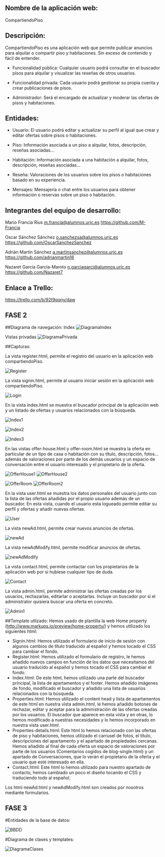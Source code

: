 ## Nombre de la aplicación web:
CompartiendoPiso
	
## Descripción: 
CompartiendoPiso es una aplicación web que permite publicar anuncios para alquilar o compartir piso y habitaciones. Sin exceso de contenido y fácil de entender.
	
- Funcionalidad pública: Cualquier usuario podrá consultar en el buscador pisos para alquilar y visualizar las reseñas de otros usuarios.
	
- Funcionalidad privada: Cada usuario podrá gestionar su propia cuenta y crear publicaciones de pisos.

- Administrador: Será el encargado de actualizar y moderar las ofertas de pisos y habitaciones.

## Entidades:
- Usuario: El usuario podrá editar y actualizar su perfil al igual que crear y editar ofertas sobre pisos o habitaciones.
		
- Piso: Información asociada a un piso a alquilar, fotos, descripción, reseñas asociadas...

- Habitación: Información asociada a una habitación a alquilar, fotos, descripción, reseñas asociadas...

- Reseña: Valoraciones de los usuarios sobre los pisos o habitaciones basado en su experiencia.
    
- Mensajes: Mensajería o chat entre los usuarios para obtener información o reservas sobre un piso o habitación.


## Integrantes del equipo de desarrollo:	
Mario Francia Rius
m.francia@alumnos.urjc.es https://github.com/M-Francia

Oscar Sánchez Sánchez
o.sanchezsa@alumnos.urjc.es https://github.com/OscarSanchezSanchez

Adrián Martín Sánchez
a.martinsanchez@alumnos.urjc.es https://github.com/adrianmartin16

Nazaret García García-Maroto
n.garciagarci@alumnos.urjc.es https://github.com/Nazaret7

## Enlace a Trello:
https://trello.com/b/92t9qqny/daw

## FASE 2

##Diagrama de navegación:
Index
![DiagramaIndex](https://github.com/OscarSanchezSanchez/CompartiendoPiso/blob/master/CapturasFase2/DiagramaNavegacion(index).PNG?raw=true "DiagramaIndex")

Vistas privadas
![DiagramaPrivada](https://github.com/OscarSanchezSanchez/CompartiendoPiso/blob/master/CapturasFase2/DiagramaNavegacion(vistasPrivadas).PNG?raw=true "DiagramaPrivada")

##Capturas:

La vista register.html, permite el registro del usuario en la aplicación web compartiendoPiso.

![Register](https://github.com/OscarSanchezSanchez/CompartiendoPiso/blob/master/CapturasFase2/vistaRegister.PNG?raw=true "Register")

La vista signin.html, permite al usuario iniciar sesión en la aplicación web compartiendoPiso.

![Login](https://github.com/OscarSanchezSanchez/CompartiendoPiso/blob/master/CapturasFase2/vistaSignIn.PNG?raw=true "Login")

En la vista index.html se muestra el buscador principal de la aplicación web y un listado de ofertas y usuarios relacionados con la búsqueda.

![Index1](https://github.com/OscarSanchezSanchez/CompartiendoPiso/blob/master/CapturasFase2/vistaIndex1.PNG?raw=true "Index1")

![Index2](https://github.com/OscarSanchezSanchez/CompartiendoPiso/blob/master/CapturasFase2/vistaIndex2.PNG?raw=true "Index2")

![Index3](https://github.com/OscarSanchezSanchez/CompartiendoPiso/blob/master/CapturasFase2/vistaIndex3.PNG?raw=true "Index3")

En las vistas offer-house.html y offer-room.html se muestra la oferta en particular de un tipo de casa o habitación con su título, descripción, fotos... además de valoraciones por parte de los demás usuarios y un espacio de conversación entre el usuario interesado y el propietario de la oferta.

![OfferHouse1](https://github.com/OscarSanchezSanchez/CompartiendoPiso/blob/master/CapturasFase2/vistaOfferHouse1.PNG?raw=true "OfferHouse1")
![OfferHouse2](https://github.com/OscarSanchezSanchez/CompartiendoPiso/blob/master/CapturasFase2/vistaOfferHouse2.PNG?raw=true "OfferHouse2")

![OfferRoom](https://github.com/OscarSanchezSanchez/CompartiendoPiso/blob/master/CapturasFase2/vistaOfferRoom1.PNG?raw=true "OfferRoom")
![OfferRoom2](https://github.com/OscarSanchezSanchez/CompartiendoPiso/blob/master/CapturasFase2/vistaofferRoom2.PNG?raw=true "OfferRoom2")

En la vista user.html se muestra los datos personales del usuario junto con la lista de las ofertas añadidas por el propio usuario además de un buscador. En esta vista, cuando el usuario esta logueado permite editar su perfil y ofertas y añadir nuevas ofertas.

![User](https://github.com/OscarSanchezSanchez/CompartiendoPiso/blob/master/CapturasFase2/vistaUser.PNG?raw=true "User")

La vista newAd.html, permite crear nuevos anuncios de ofertas.

![newAd](https://github.com/OscarSanchezSanchez/CompartiendoPiso/blob/master/CapturasFase2/vistaNewAd.PNG?raw=true "newAd")

La vista newAdModify.html, permite modificar anuncios de ofertas.

![newAdModify](https://github.com/OscarSanchezSanchez/CompartiendoPiso/blob/master/CapturasFase2/vistaNewAdModify.PNG?raw=true "newAdModify")

La vista contact.html, permite contactar con los propietarios de la aplicación web por si hubiese cualquier tipo de duda.

![Contact](https://github.com/OscarSanchezSanchez/CompartiendoPiso/blob/master/CapturasFase2/vistaContact.PNG?raw=true "Contact")

La vista admin.html, permite administrar las ofertas creadas por los usuarios, rechazarlas, editarlar o aceptarlas. Incluye un buscador por si el administrator quisiera buscar una oferta en concreto.

![Admin1](https://github.com/OscarSanchezSanchez/CompartiendoPiso/blob/master/CapturasFase2/vistaAdmin1.PNG?raw=true "Admin1")

##Template utlizado:
Hemos usado de plantilla la web Home property (http://www.markups.io/preview/home-property/) y hemos utilizado los siguientes html:
- Signin.html: Hemos utilizado el formulario de inicio de sesión con algunos cambios de título traducido al español y hemos tocado el CSS para cambiar el fondo.
- Register.html: Hemos utilizado el formulario de registro, le hemos añadido nuevos campos en función de los datos que necesitamos del usuario traducido al español y hemos tocado el CSS para cambiar el fondo.
- Index.html: De este html, hemos utilizado una parte del buscador principal, la lista de apartamentos y el footer. Hemos añadido imágenes de fondo, modificado el buscador y añadido una lista de usuarios relacionados con la búsqueda.
- Properties.html: Hemos utilizado el content head y lista de apartamentos de este html en nuestra vista admin.html, le hemos añadido botones de rechazar, editar y aceptar para la administración de las ofertas creadas por los usuarios. El buscador que aparece en esta vista y en otras, lo hemos modificado a nuestras necesidades y lo hemos incorporado en nuestra vista user.html.
- Properties-details.html: Este html lo hemos relacionado con las ofertas de piso y habitaciones, hemos utilizado el carrusel de fotos, el título, descripciones del apartamento y el apartado de propiedades cercanas. Hemos añadido al final de cada oferta un espacio de valoraciones por parte de los usuarios (Comentarios cogidos de blog-single.html) y un apartado de Conversaciones, que lo verán el propietario de la oferta y el usuario que esté interesado en ella.
- Contact.html: Este html lo hemos utilizado para nuestro apartado de contacto, hemos cambiado un poco el diseño tocando el CSS y traduciendo todo al español.

Los html newAd.html y newAdModify.html son creados por nosotros mediante formularios.


## FASE 3

#Entidades de la base de datos:

![BBDD](https://github.com/OscarSanchezSanchez/CompartiendoPiso/blob/master/CapturasFase2/uml.png?raw=true "BBDD")

#Diagrama de clases y templates:

![DiagramaClases](https://github.com/OscarSanchezSanchez/CompartiendoPiso/blob/master/CapturasFase2/diagrama.PNG?raw=true "DiagramaClases")


